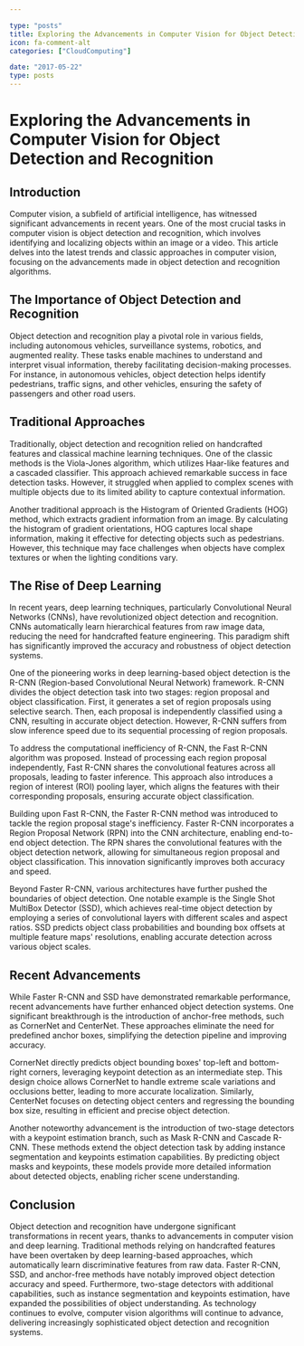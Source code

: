 ```yaml
---

type: "posts"
title: Exploring the Advancements in Computer Vision for Object Detection and Recognition
icon: fa-comment-alt
categories: ["CloudComputing"]

date: "2017-05-22"
type: posts
---
```





# Exploring the Advancements in Computer Vision for Object Detection and Recognition

## Introduction

Computer vision, a subfield of artificial intelligence, has witnessed significant advancements in recent years. One of the most crucial tasks in computer vision is object detection and recognition, which involves identifying and localizing objects within an image or a video. This article delves into the latest trends and classic approaches in computer vision, focusing on the advancements made in object detection and recognition algorithms.

## The Importance of Object Detection and Recognition

Object detection and recognition play a pivotal role in various fields, including autonomous vehicles, surveillance systems, robotics, and augmented reality. These tasks enable machines to understand and interpret visual information, thereby facilitating decision-making processes. For instance, in autonomous vehicles, object detection helps identify pedestrians, traffic signs, and other vehicles, ensuring the safety of passengers and other road users.

## Traditional Approaches

Traditionally, object detection and recognition relied on handcrafted features and classical machine learning techniques. One of the classic methods is the Viola-Jones algorithm, which utilizes Haar-like features and a cascaded classifier. This approach achieved remarkable success in face detection tasks. However, it struggled when applied to complex scenes with multiple objects due to its limited ability to capture contextual information.

Another traditional approach is the Histogram of Oriented Gradients (HOG) method, which extracts gradient information from an image. By calculating the histogram of gradient orientations, HOG captures local shape information, making it effective for detecting objects such as pedestrians. However, this technique may face challenges when objects have complex textures or when the lighting conditions vary.

## The Rise of Deep Learning

In recent years, deep learning techniques, particularly Convolutional Neural Networks (CNNs), have revolutionized object detection and recognition. CNNs automatically learn hierarchical features from raw image data, reducing the need for handcrafted feature engineering. This paradigm shift has significantly improved the accuracy and robustness of object detection systems.

One of the pioneering works in deep learning-based object detection is the R-CNN (Region-based Convolutional Neural Network) framework. R-CNN divides the object detection task into two stages: region proposal and object classification. First, it generates a set of region proposals using selective search. Then, each proposal is independently classified using a CNN, resulting in accurate object detection. However, R-CNN suffers from slow inference speed due to its sequential processing of region proposals.

To address the computational inefficiency of R-CNN, the Fast R-CNN algorithm was proposed. Instead of processing each region proposal independently, Fast R-CNN shares the convolutional features across all proposals, leading to faster inference. This approach also introduces a region of interest (ROI) pooling layer, which aligns the features with their corresponding proposals, ensuring accurate object classification.

Building upon Fast R-CNN, the Faster R-CNN method was introduced to tackle the region proposal stage's inefficiency. Faster R-CNN incorporates a Region Proposal Network (RPN) into the CNN architecture, enabling end-to-end object detection. The RPN shares the convolutional features with the object detection network, allowing for simultaneous region proposal and object classification. This innovation significantly improves both accuracy and speed.

Beyond Faster R-CNN, various architectures have further pushed the boundaries of object detection. One notable example is the Single Shot MultiBox Detector (SSD), which achieves real-time object detection by employing a series of convolutional layers with different scales and aspect ratios. SSD predicts object class probabilities and bounding box offsets at multiple feature maps' resolutions, enabling accurate detection across various object scales.

## Recent Advancements

While Faster R-CNN and SSD have demonstrated remarkable performance, recent advancements have further enhanced object detection systems. One significant breakthrough is the introduction of anchor-free methods, such as CornerNet and CenterNet. These approaches eliminate the need for predefined anchor boxes, simplifying the detection pipeline and improving accuracy.

CornerNet directly predicts object bounding boxes' top-left and bottom-right corners, leveraging keypoint detection as an intermediate step. This design choice allows CornerNet to handle extreme scale variations and occlusions better, leading to more accurate localization. Similarly, CenterNet focuses on detecting object centers and regressing the bounding box size, resulting in efficient and precise object detection.

Another noteworthy advancement is the introduction of two-stage detectors with a keypoint estimation branch, such as Mask R-CNN and Cascade R-CNN. These methods extend the object detection task by adding instance segmentation and keypoints estimation capabilities. By predicting object masks and keypoints, these models provide more detailed information about detected objects, enabling richer scene understanding.

## Conclusion

Object detection and recognition have undergone significant transformations in recent years, thanks to advancements in computer vision and deep learning. Traditional methods relying on handcrafted features have been overtaken by deep learning-based approaches, which automatically learn discriminative features from raw data. Faster R-CNN, SSD, and anchor-free methods have notably improved object detection accuracy and speed. Furthermore, two-stage detectors with additional capabilities, such as instance segmentation and keypoints estimation, have expanded the possibilities of object understanding. As technology continues to evolve, computer vision algorithms will continue to advance, delivering increasingly sophisticated object detection and recognition systems.